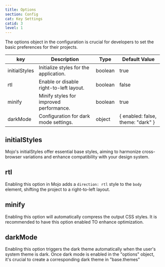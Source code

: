 ```yaml
---
title: Options
section: Config
cat: Key Settings
catid: 3
level: 1
---
```


The options object in the configuration is crucial for developers to set the basic preferences for their projects.

<div class="overflow-auto">

| key           | Description                             | Type    | Default Value                     |
| ------------- | --------------------------------------- | ------- | --------------------------------- |
| initialStyles | Initialize styles for the application.  | boolean | true                              |
| rtl           | Enable or disable right-to-left layout. | boolean | false                             |
| minify        | Minify styles for improved performance. | boolean | true                              |
| darkMode      | Configuration for dark mode settings.   | object  | { enabled: false, theme: "dark" } |

</div>

## initialStyles

Mojo's initialStyles offer essential base styles, aiming to harmonize cross-browser variations and enhance compatibility with your design system.

## rtl

Enabling this option in Mojo adds a `direction: rtl` style to the `body` element, shifting the project to a right-to-left layout.

## minify

Enabling this option will automatically compress the output CSS styles. It is recommended to have this option enabled TO enhance optimization.

## darkMode

Enabling this option triggers the dark theme automatically when the user's system theme is dark.
<alert-box type="warning">
Once dark mode is enabled in the "options" object, it's crucial to create a corresponding dark theme in "base.themes"
</alert-box>
